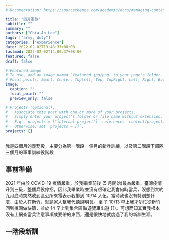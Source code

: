 ```yaml
---
# Documentation: https://sourcethemes.com/academic/docs/managing-content/

title: "四月軍旅"
subtitle: ""
summary: ""
authors: ["Chia-An Lee"]
tags: ["army, duty"]
categories: ["experience"]
date: 2022-02-02T13:48:37+08:00
lastmod: 2022-02-02T14:00:37+08:00
featured: false
draft: false

# Featured image
# To use, add an image named `featured.jpg/png` to your page's folder.
# Focal points: Smart, Center, TopLeft, Top, TopRight, Left, Right, BottomLeft, Bottom, BottomRight.
image:
  caption: ""
  focal_point: ""
  preview_only: false

# Projects (optional).
#   Associate this post with one or more of your projects.
#   Simply enter your project's folder or file name without extension.
#   E.g. `projects = ["internal-project"]` references `content/project/deep-learning/index.md`.
#   Otherwise, set `projects = []`.
projects: []
---
```


我是四個月的義務役，主要分為第一階段一個月的新兵訓練，以及第二階段下部隊三個月的軍事訓練役階段

## 事前準備

2021 年由於 COVID-19 疫情嚴重，於我畢業前後 (5 月開始)最為嚴重，臺灣疫情升到三級，整個兵役停招，因此我畢業時並沒有很確定我會何時當兵，沒想到大約九月底時突然收到區公所來電表示我排到 10/14 入伍，當時我也沒有特別想什麼，由於人在新竹，就請家人幫我代聽說明會。
到了 10/13 早上我才匆忙從新竹回到桃園做快篩，並於 14 早上到集合區做遊覽車出遊 (?)。可想而知其實我根本沒有上網查當兵注意事項或要帶的東西，還是很快地就度過了我的新訓生涯。

## 一階段新訓

